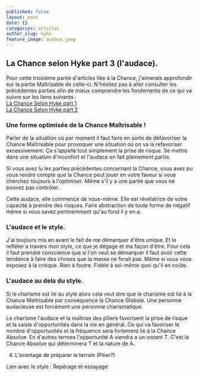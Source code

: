 ```yaml
---
published: false
layout: post
date: {}
categories: articles
author_slug: hyke
feature_image: audace.jpeg
---
```

## La Chance selon Hyke part 3 (l'audace).

Pour cette troisième partie d'articles liée à la Chance, j'aimerais approfondir sur la partie Maîtrisable de celle-ci. N'hésitez pas à aller consulter les précédentes parties afin de mieux comprendre les fondements de ce qui va suivre sur les liens suivants :  
[La Chance Selon Hyke part 1](http://www.crevardstyle.com/La-Chance-Selon-Hyke)  
[La Chance Selon Hyke part 2](http://www.crevardstyle.com/La-Chance-Selon-Hyke-part-2)  


### Une forme optimisée de la Chance Maîtrisable !

Parler de la situation où par moment il faut faire en sorte de défavoriser la Chance Maîtrisable pour provoquer une situation où on va la refavoriser excessivement. Ça s'appelle tout simplement la prise de risque. Se mettre dans une situation d'inconfort et l'audace en fait pleinement partie.

Si vous avez lu les parties précédentes concernant la Chance, vous avez pu vous rendre compte que la Chance peut jouer en votre faveur si vous cherchez toujours à l'optimiser. Même s'il y a une partie que vous ne pouvez pas contrôler.

Cette audace, elle commence de vous-même. Elle est révélatrice de votre capacité à prendre des risques. Faire abstraction de toute forme de négatif même si vous savez pertinemment qu'au fond il y en a.

### L'audace et le style.

J'ai toujours mis en avant le fait de me démarquer d'être unique. Et le refléter a travers mon style, ce que je dégage et ma façon d'être. Pour cela il faut prendre conscience que si l'on veut se démarquer il faut avoir cette tendance à faire des choses que la masse ne ferait pas. Même si vous vous exposez à la critique. Rien à foutre. Fidèle à soi-même quoi qu'il en coûte.

### L'audace au dela du style.

Si le charisme est lié au style alors cela veut dire que le charisme est lié à la Chance Maîtrisable par conséquence la Chance Globale. Une personne audacieuse est forcément une personne charismatique.

Le charisme l'audace et la maîtrise des piliers favorisent la prise de risque et la saisie d'opportunités dans la vie en général. Ce qui va favoriser le nombre d'opportunités et la fréquence sera fortement lié à la Chance Absolue. En d'autres termes l'opportunité A viendra a un instant T. C'est la Chance Absolue qui déterminera T et la nature de A.

4. L'avantage de préparer le terrain (Pilier?)

Lien avec le style : Repérage et essayage
